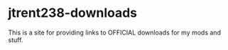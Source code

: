 # jtrent238-downloads
This is a site for providing links to OFFICIAL downloads for my mods and stuff.
